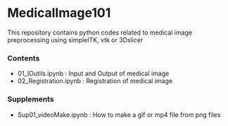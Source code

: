 # MedicalImage101

This repository contains python codes related to medical image preprocessing using simpleITK, vtk or 3Dslicer

### Contents
- 01_IOutils.ipynb : Input and Output of medical image 
- 02_Registration.ipynb : Registration of medical image 

### Supplements
- Sup01_videoMake.ipynb : How to make a gif or mp4 file from png files
